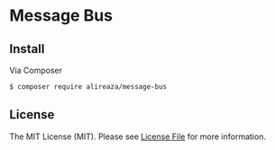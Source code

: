 # Message Bus


## Install

Via Composer
```bash
$ composer require alireaza/message-bus
```


## License

The MIT License (MIT). Please see [License File](LICENSE) for more information.
